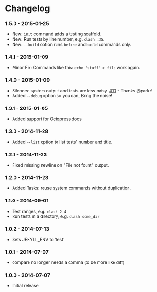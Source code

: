 # Changelog

### 1.5.0 - 2015-01-25
- New: `init` command adds a testing scaffold.
- New: Run tests by line number, e.g. `clash :35`.
- New: `--build` option runs `before` and `build` commands only.

### 1.4.1 - 2015-01-09
- Minor Fix: Commands like this: `echo "stuff" > file` work again.

### 1.4.0 - 2015-01-09

- Silenced system output and tests are less noisy. [#10](https://github.com/imathis/clash/pull/10) - Thanks @parkr!
- Added `--debug` option so you can, Bring the noise!

### 1.3.1 - 2015-01-05

- Added support for Octopress docs

### 1.3.0 - 2014-11-28

- Added `--list` option to list tests' number and title.

### 1.2.1 - 2014-11-23

- Fixed missing newline on "File not fount" output.

### 1.2.0 - 2014-11-23

- Added Tasks: reuse system commands without duplication.

### 1.1.0 - 2014-09-01

- Test ranges, e.g. `clash 2-4`
- Run tests in a directory, e.g. `clash some_dir`

### 1.0.2 - 2014-07-13
- Sets JEKYLL_ENV to 'test'

### 1.0.1 - 2014-07-07
- compare no longer needs a comma (to be more like diff)

### 1.0.0 - 2014-07-07
- Initial release
